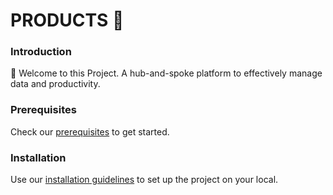 # PRODUCTS :rocket:

### Introduction

:wave: Welcome to this Project. A hub-and-spoke platform to effectively manage data and productivity.



### Prerequisites

Check our [prerequisites](./docs/Prerequisites.md) to get started.

### Installation

Use our [installation guidelines](./docs/installation.md) to set up the project on your local.
